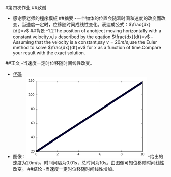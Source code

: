 #第四次作业
##致谢
- 感谢蔡老师的程序模板
##摘要
-一个物体的位置会随着时间和速度的改变而改变，当速度一定时，位移随时间成线性变化。表达成公式：$\frac{dx}{dt}=v$
##背景
-1.2The position of anobject moving horizontally with a constant velocity,v,is described by the eqation 
$\frac{dx}{dt}=v$
-Assuming that the velocity is  a constant,say $v=20m/s$,use the Euler method to solve $\frac{dx}{dt}=v$ for x as a function of time.Compare your result with the exact solution.

##正文
-当速度一定时位移随时间线性改变。
- [代码](https://github.com/jingweiKong/computationalphysics_N2013301020121/blob/master/homework/4th/1_1%E4%BB%A3%E7%A0%81)
- 图像：![image](https://github.com/jingweiKong/computationalphysics_N2013301020121/blob/master/homework/4th/1_1.png)
-给出的速度为20m/s，时间间隔为0.01s，总时间为10s。由图像可知位移随时间线性改变。
##结论
-当速度一定时位移随时间线性增加。
